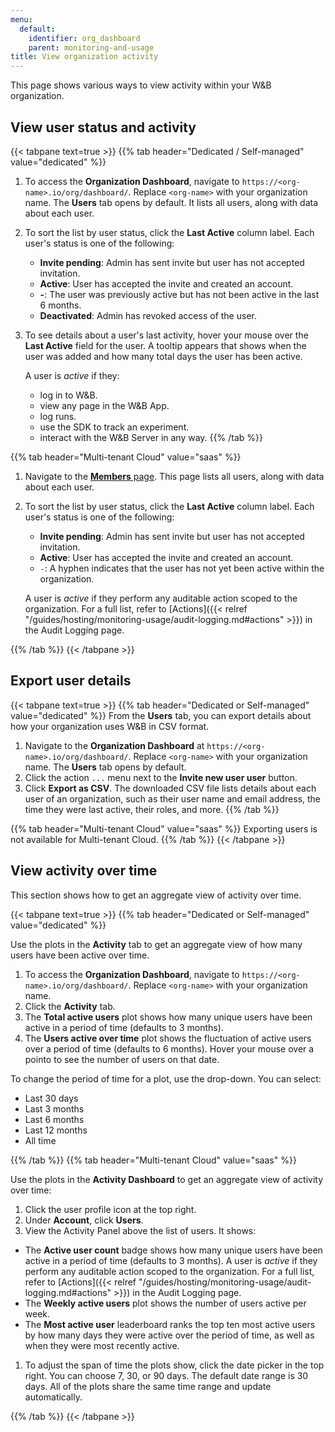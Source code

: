 ```yaml
---
menu:
  default:
    identifier: org_dashboard
    parent: monitoring-and-usage
title: View organization activity
---
```


This page shows various ways to view activity within your W&B organization.

## View user status and activity

{{< tabpane text=true >}}
{{% tab header="Dedicated / Self-managed" value="dedicated" %}}
1. To access the **Organization Dashboard**, navigate to `https://<org-name>.io/org/dashboard/`. Replace `<org-name>` with your organization name. The **Users** tab opens by default. It lists all users, along with data about each user.
1. To sort the list by user status, click the **Last Active** column label. Each user's status is one of the following:

    * **Invite pending**: Admin has sent invite but user has not accepted invitation. 
    * **Active**: User has accepted the invite and created an account.
    * **-**: The user was previously active but has not been active in the last 6 months.
    * **Deactivated**: Admin has revoked access of the user.
1. To see details about a user's last activity, hover your mouse over the **Last Active** field for the user.  A tooltip appears that shows when the user was added and how many total days the user has been active.

    A user is _active_ if they:
    - log in to W&B.
    - view any page in the W&B App.
    - log runs.
    - use the SDK to track an experiment.
    - interact with the W&B Server in any way.
{{% /tab %}}

{{% tab header="Multi-tenant Cloud" value="saas" %}}
1. Navigate to the [**Members** page](https://wandb.ai/account-settings/wandb/members/). This page lists all users, along with data about each user.
1. To sort the list by user status, click the **Last Active** column label. Each user's status is one of the following:

    * **Invite pending**: Admin has sent invite but user has not accepted invitation. 
    * **Active**: User has accepted the invite and created an account.
    * `-`: A hyphen indicates that the user has not yet been active within the organization.

    A user is _active_ if they perform any auditable action scoped to the organization. For a full list, refer to [Actions]({{< relref "/guides/hosting/monitoring-usage/audit-logging.md#actions" >}}) in the Audit Logging page.

{{% /tab %}}
{{< /tabpane >}}

## Export user details

{{< tabpane text=true >}}
{{% tab header="Dedicated or Self-managed" value="dedicated" %}}
From the **Users** tab, you can export details about how your organization uses W&B in CSV format.

1. Navigate to the **Organization Dashboard** at `https://<org-name>.io/org/dashboard/`. Replace `<org-name>` with your organization name. The **Users** tab opens by default.
1. Click the action `...` menu next to the **Invite new user user** button.
1. Click **Export as CSV**. The downloaded CSV file lists details about each user of an organization, such as their user name and email address, the time they were last active, their roles, and more.
{{% /tab %}}

{{% tab header="Multi-tenant Cloud" value="saas" %}}
Exporting users is not available for Multi-tenant Cloud.
{{% /tab %}}
{{< /tabpane >}}

## View activity over time
This section shows how to get an aggregate view of activity over time.

{{< tabpane text=true >}}
{{% tab header="Dedicated or Self-managed" value="dedicated" %}}

Use the plots in the **Activity** tab to get an aggregate view of how many users have been active over time.

1. To access the **Organization Dashboard**, navigate to `https://<org-name>.io/org/dashboard/`. Replace `<org-name>` with your organization name.
1. Click the **Activity** tab.
1. The **Total active users** plot shows how many unique users have been active in a period of time (defaults to 3 months).
1. The **Users active over time** plot shows the fluctuation of active users over a period of time (defaults to 6 months). Hover your mouse over a pointo to see the number of users on that date.

To change the period of time for a plot, use the drop-down. You can select:
- Last 30 days
- Last 3 months
- Last 6 months
- Last 12 months
- All time

{{% /tab %}}
{{% tab header="Multi-tenant Cloud" value="saas" %}}

Use the plots in the **Activity Dashboard** to get an aggregate view of activity over time:

1. Click the user profile icon at the top right.
1. Under **Account**, click **Users**.
1. View the Activity Panel above the list of users. It shows:

  - The **Active user count** badge shows how many unique users have been active in a period of time (defaults to 3 months). A user is _active_ if they perform any auditable action scoped to the organization. For a full list, refer to [Actions]({{< relref "/guides/hosting/monitoring-usage/audit-logging.md#actions" >}}) in the Audit Logging page.
  - The **Weekly active users** plot shows the number of users active per week.
  - The **Most active user** leaderboard ranks the top ten most active users by how many days they were active over the period of time, as well as when they were most recently active.

1. To adjust the span of time the plots show, click the date picker in the top right. You can choose 7, 30, or 90 days. The default date range is 30 days. All of the plots share the same time range and update automatically.

{{% /tab %}}
{{< /tabpane >}}